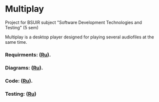 # Multiplay
Project for BSUIR subject "Software Development Technologies and Testing" (5 sem)

Multiplay is a desktop player designed for playing several audiofiles at the same time.

### Requirments: ([Ru](https://github.com/Studenich/Multiplay/blob/master/Docs/Project%20Documentation/SRS_ru.md)).
### Diagrams: ([Ru](https://github.com/Studenich/Multiplay/tree/master/Docs/Diagrams)).
### Code: ([Ru](https://github.com/Studenich/Multiplay/tree/master/Code)).
### Testing: ([Ru](https://github.com/Studenich/Multiplay/tree/master/Docs/Testing))
